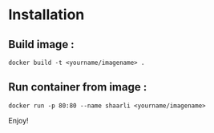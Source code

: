 Installation
==========


## Build image :

```
docker build -t <yourname/imagename> .
```

## Run container from image :

```
docker run -p 80:80 --name shaarli <yourname/imagename>
```

Enjoy!